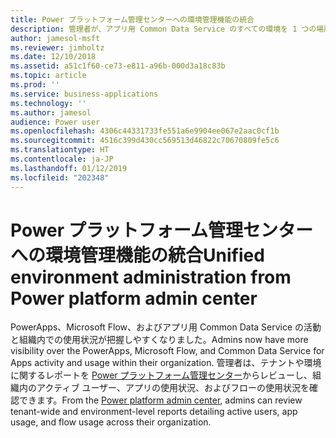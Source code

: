 ```yaml
---
title: Power プラットフォーム管理センターへの環境管理機能の統合
description: 管理者が、アプリ用 Common Data Service のすべての環境を 1 つの場所からプロビジョニングし、監視し、管理できるようになります
author: jamesol-msft
ms.reviewer: jimholtz
ms.date: 12/10/2018
ms.assetid: a51c1f60-ce73-e811-a96b-000d3a18c83b
ms.topic: article
ms.prod: ''
ms.service: business-applications
ms.technology: ''
ms.author: jamesol
audience: Power user
ms.openlocfilehash: 4306c44331733fe551a6e9904ee067e2aac0cf1b
ms.sourcegitcommit: 4516c399d430cc569513d46822c70670809fe5c6
ms.translationtype: HT
ms.contentlocale: ja-JP
ms.lasthandoff: 01/12/2019
ms.locfileid: "202348"
---
```

# <a name="unified-environment-administration-from-power-platform-admin-center"></a><span data-ttu-id="c49f4-103">Power プラットフォーム管理センターへの環境管理機能の統合</span><span class="sxs-lookup"><span data-stu-id="c49f4-103">Unified environment administration from Power platform admin center</span></span>




<span data-ttu-id="c49f4-104">PowerApps、Microsoft Flow、およびアプリ用 Common Data Service の活動と組織内での使用状況が把握しやすくなりました。</span><span class="sxs-lookup"><span data-stu-id="c49f4-104">Admins now have more visibility over the PowerApps, Microsoft Flow, and Common Data Service for Apps activity and usage within their organization.</span></span> <span data-ttu-id="c49f4-105">管理者は、テナントや環境に関するレポートを [Power プラットフォーム管理センター](https://go.microsoft.com/fwlink/?linkid=875536)からレビューし、組織内のアクティブ ユーザー、アプリの使用状況、およびフローの使用状況を確認できます。</span><span class="sxs-lookup"><span data-stu-id="c49f4-105">From the [Power platform admin center](https://go.microsoft.com/fwlink/?linkid=875536), admins can review tenant-wide and environment-level reports detailing active users, app usage, and flow usage across their organization.</span></span>
